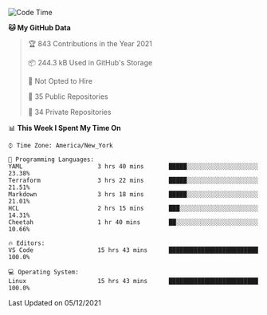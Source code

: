 <!--START_SECTION:waka-->
![Code Time](http://img.shields.io/badge/Code%20Time-26%20hrs%2051%20mins-blue)

**🐱 My GitHub Data** 

> 🏆 843 Contributions in the Year 2021
 > 
> 📦 244.3 kB Used in GitHub's Storage 
 > 
> 🚫 Not Opted to Hire
 > 
> 📜 35 Public Repositories 
 > 
> 🔑 34 Private Repositories  
 > 
📊 **This Week I Spent My Time On** 

```text
⌚︎ Time Zone: America/New_York

💬 Programming Languages: 
YAML                     3 hrs 40 mins       █████░░░░░░░░░░░░░░░░░░░░   23.38% 
Terraform                3 hrs 22 mins       █████░░░░░░░░░░░░░░░░░░░░   21.51% 
Markdown                 3 hrs 18 mins       █████░░░░░░░░░░░░░░░░░░░░   21.01% 
HCL                      2 hrs 15 mins       ███░░░░░░░░░░░░░░░░░░░░░░   14.31% 
Cheetah                  1 hr 40 mins        ██░░░░░░░░░░░░░░░░░░░░░░░   10.66%

🔥 Editors: 
VS Code                  15 hrs 43 mins      █████████████████████████   100.0%

💻 Operating System: 
Linux                    15 hrs 43 mins      █████████████████████████   100.0%

```


 Last Updated on 05/12/2021
<!--END_SECTION:waka-->
